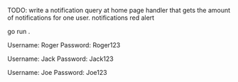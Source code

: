 TODO:
write a notification query at home page handler that gets the amount of notifications for one user.
notifications red alert

go run .

Username: Roger
Password: Roger123

Username: Jack
Password: Jack123

Username: Joe
Password: Joe123


